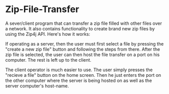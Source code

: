 # Zip-File-Transfer
A sever/client program that can transfer a zip file filled with other files over a network. It also contains functionality to create brand new zip files by using the Zip4j API. Here's how it works:

If operating as a server, then the user must first select a file by pressing the "create a new zip file" button and following the steps from there. After the zip file is selected, the user can then host the file transfer on a port on his computer. The rest is left up to the client.

The client operator is much easier to use. The user simply presses the "recieve a file" button on the home screen. Then he just enters the port on the other computer where the server is being hosted on as well as the server computer's host-name.
